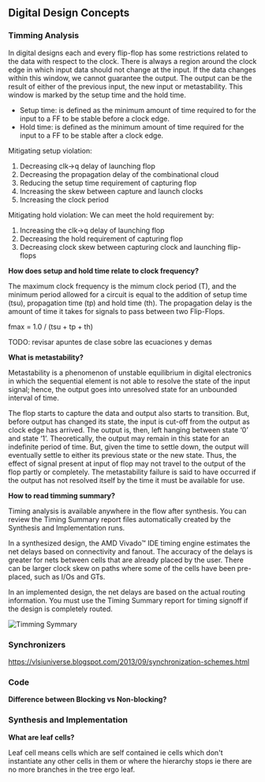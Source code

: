 ## Digital Design Concepts

### Timming Analysis

In digital designs each and every flip-flop has some restrictions related to the data with respect to the clock. There is always a region around the clock edge in which input data should not change at the input. If the data changes within this window, we cannot guarantee the output. The output can be the result of either of the previous input, the new input or metastability. This window is marked by the setup time and the hold time. 

* Setup time: is defined as the minimum amount of time required to for the input to a FF to be stable before a clock edge. 
* Hold time: is defined as the minimum amount of time required for the input to a FF to be stable after a clock edge. 

Mitigating setup violation:
1. Decreasing clk->q delay of launching flop 
2. Decreasing the propagation delay of the combinational cloud 
3. Reducing the setup time requirement of capturing flop 
4. Increasing the skew between capture and launch clocks
5. Increasing the clock period

Mitigating hold violation: We can meet the hold requirement by:
1. Increasing the clk->q delay of launching flop
2. Decreasing the hold requirement of capturing flop
3. Decreasing clock skew between capturing clock and launching flip-flops

**How does setup and hold time relate to clock frequency?**

The maximum clock frequency is the mimum clock period (T), and the minimum period allowed for a circuit is equal to the addition of setup time (tsu), propagation time (tp) and hold time (th). The propagation delay is the amount of time it takes for signals to pass between two Flip-Flops.

fmax = 1.0 / (tsu + tp + th)

TODO: revisar apuntes de clase sobre las ecuaciones y demas

**What is metastability?**

Metastability is a phenomenon of unstable equilibrium in digital electronics in which the sequential element is not able to resolve the state of the input signal; hence, the output goes into unresolved state for an unbounded interval of time. 

The flop starts to capture the data and output also starts to transition. But, before output has changed its state, the input is cut-off from the output as clock edge has arrived. The output is, then, left hanging between state ‘0’ and state ‘1’. Theoretically, the output may remain in this state for an indefinite period of time. But, given the time to settle down, the output will eventually settle to either its previous state or the new state. Thus, the effect of signal present at input of flop may not travel to the output of the flop partly or completely. The metastability failure is said to have occurred if the output has not resolved itself by the time it must be available for use.

**How to read timming summary?**

Timing analysis is available anywhere in the flow after synthesis. You can review the Timing Summary report files automatically created by the Synthesis and Implementation runs.

In a synthesized design, the AMD Vivado™ IDE timing engine estimates the net delays based on connectivity and fanout. The accuracy of the delays is greater for nets between cells that are already placed by the user. There can be larger clock skew on paths where some of the cells have been pre-placed, such as I/Os and GTs.

In an implemented design, the net delays are based on the actual routing information. You must use the Timing Summary report for timing signoff if the design is completely routed.

![Timming Symmary](timming_report.png)

### Synchronizers

https://vlsiuniverse.blogspot.com/2013/09/synchronization-schemes.html 

### Code

**Difference between Blocking vs Non-blocking?**

### Synthesis and Implementation 

**What are leaf cells?**

Leaf cell means cells which are self contained ie cells which don't instantiate any other cells in them or where the hierarchy stops ie there are no more branches in the tree ergo leaf.
